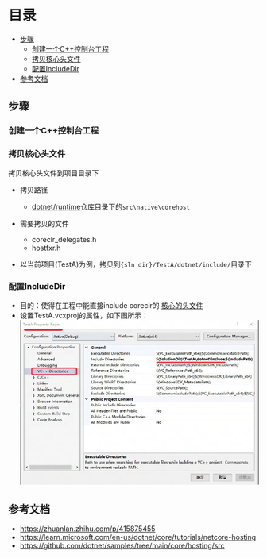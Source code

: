 # 目录

- [步骤](#步骤)
    - [创建一个C++控制台工程](#创建一个C++控制台工程)
    - [拷贝核心头文件](#拷贝核心头文件)
    - [配置IncludeDir](#配置includedir)
- [参考文档](#参考文档)
## 步骤

### 创建一个C++控制台工程

### 拷贝核心头文件

拷贝核心头文件到项目目录下

- 拷贝路径
    - [dotnet/runtime](https://github.com/dotnet/runtime)仓库目录下的`src\native\corehost`

- 需要拷贝的文件
    - coreclr_delegates.h
    - hostfxr.h

- 以当前项目(TestA)为例，拷贝到`{sln dir}/TestA/dotnet/include/`目录下

### 配置IncludeDir

- 目的：使得在工程中能直接include coreclr的 [核心的头文件](#拷贝核心头文件)
- 设置TestA.vcxproj的属性，如下图所示：
![alt text](media/image.png)

## 参考文档

- https://zhuanlan.zhihu.com/p/415875455
- https://learn.microsoft.com/en-us/dotnet/core/tutorials/netcore-hosting
- https://github.com/dotnet/samples/tree/main/core/hosting/src